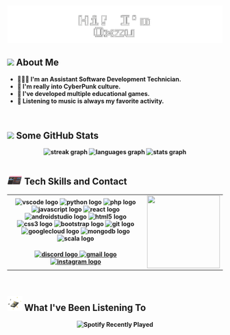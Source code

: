 <div align="center">
  <img src="https://github.com/SamOxzu/SamOxzu/blob/main/header.gif?raw=true">
</div>

## <img src="https://github.com/SamOxzu/SamOxzu/blob/main/me.gif" width ="35"><b> About Me
- 👨🏻‍🎓 I'm an Assistant Software Development Technician.
- 🌆 I'm really into CyberPunk culture.
- 👾 I've developed multiple educational games.
- 💽 Listening to music is always my favorite activity.

<br>

## <img src="https://github.com/SamOxzu/SamOxzu/blob/main/stats.gif" width ="35"><b> Some GitHub Stats
<div align="center">
    <img src="https://streak-stats.demolab.com?user=SamOxzu&locale=en&mode=daily&theme=gotham&hide_border=false&border_radius=5&date_format=j%20M%5B%20Y%5D" height="150" alt="streak graph" />
  <img src="https://github-readme-stats.vercel.app/api/top-langs?username=SamOxzu&locale=en&hide_title=false&layout=compact&card_width=320&langs_count=8&theme=gotham&hide_border=false" height="150" alt="languages graph" />
  <img src="https://github-readme-stats.vercel.app/api?username=SamOxzu&hide_title=false&hide_rank=false&show_icons=true&include_all_commits=true&count_private=true&disable_animations=false&theme=gotham&locale=en&hide_border=false" height="150" alt="stats graph" />
</div>

<br>

## <img src="https://github.com/SamOxzu/SamOxzu/blob/main/tech.gif" width ="35"><b> Tech Skills and Contact
<table align="center" style="border: none;">
  <tr>
    <td>
      <div align="center">
        <img src="https://cdn.jsdelivr.net/gh/devicons/devicon/icons/vscode/vscode-original.svg" height="30" alt="vscode logo" />
        <img src="https://cdn.jsdelivr.net/gh/devicons/devicon/icons/python/python-original.svg" height="30" alt="python logo" />
        <img src="https://cdn.jsdelivr.net/gh/devicons/devicon/icons/php/php-original.svg" height="30" alt="php logo" />
        <img src="https://cdn.jsdelivr.net/gh/devicons/devicon/icons/javascript/javascript-original.svg" height="30" alt="javascript logo" />
        <img src="https://cdn.jsdelivr.net/gh/devicons/devicon/icons/react/react-original.svg" height="30" alt="react logo" />
        <img src="https://cdn.jsdelivr.net/gh/devicons/devicon/icons/androidstudio/androidstudio-original.svg" height="30" alt="androidstudio logo" />
        <img src="https://cdn.jsdelivr.net/gh/devicons/devicon/icons/html5/html5-plain-wordmark.svg" height="30" alt="html5 logo" />
        <img src="https://cdn.jsdelivr.net/gh/devicons/devicon/icons/css3/css3-plain-wordmark.svg" height="30" alt="css3 logo" />
        <img src="https://cdn.jsdelivr.net/gh/devicons/devicon/icons/bootstrap/bootstrap-original-wordmark.svg" height="30" alt="bootstrap logo" />
        <img src="https://cdn.jsdelivr.net/gh/devicons/devicon/icons/git/git-original.svg" height="30" alt="git logo" />
        <img src="https://cdn.jsdelivr.net/gh/devicons/devicon/icons/googlecloud/googlecloud-original.svg" height="30" alt="googlecloud logo" />
        <img src="https://cdn.jsdelivr.net/gh/devicons/devicon/icons/mongodb/mongodb-plain-wordmark.svg" height="30" alt="mongodb logo" />
        <img src="https://cdn.jsdelivr.net/gh/devicons/devicon/icons/scala/scala-original.svg" height="30" alt="scala logo" />
      </div>
      <div align="center" style="margin-top: 20px;">
        <a href="https://discordapp.com/users/665776272076570645" target="_blank">
          <img src="https://img.shields.io/static/v1?message=Discord&logo=discord&label=&color=7289DA&logoColor=white&labelColor=&style=for-the-badge" height="30" alt="discord logo" />
        </a>
        <a href="mailto:samgutierrezsa@unal.edu.co?subject=Saludos%20Oxzu&body=Ví%20tu%20perfil%20de%20GitHub%20y%20me%20gustaría%20hablar%20contigo%20de" target="_blank">
          <img src="https://img.shields.io/static/v1?message=Gmail&logo=gmail&label=&color=D14836&logoColor=white&labelColor=&style=for-the-badge" height="30" alt="gmail logo" />
        </a>
        <a href="https://www.instagram.com/its_oxzu/" target="_blank">
          <img src="https://img.shields.io/static/v1?message=Instagram&logo=instagram&label=&color=DD2A7B&logoColor=white&labelColor=&style=for-the-badge" height="30" alt="instagram logo" />
        </a>
      </div>
    </td>
    <td>
      <div align="center">
        <img align="center" height="170" width="170" src="https://i.imgflip.com/95812x.gif" />
      </div>
    </td>
  </tr>
</table>


<br>

## <img src="https://github.com/SamOxzu/SamOxzu/blob/main/music.gif" width ="35"><b> What I've Been Listening To

<div align="center">
  <img src="https://spotify-recently-played-readme.vercel.app/api?user=31dxhxvystj4jgvdrtb7zmu4qxou" alt="Spotify Recently Played" />
</div>
